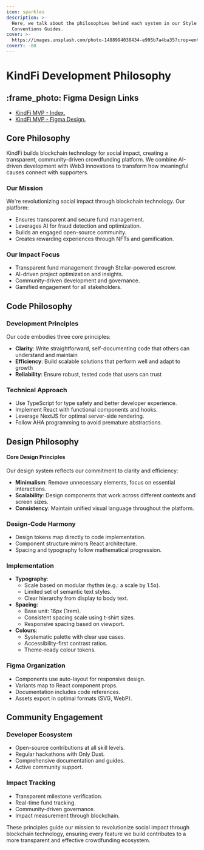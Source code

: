 ```yaml
---
icon: sparkles
description: >-
  Here, we talk about the philosophies behind each system in our Style and
  Conventions Guides.
cover: >-
  https://images.unsplash.com/photo-1488994038434-e995b7a4ba35?crop=entropy&cs=srgb&fm=jpg&ixid=M3wxOTcwMjR8MHwxfHNlYXJjaHwzfHxwaGlsb3NvcGh5fGVufDB8fHx8MTczNjg0NTAzMnww&ixlib=rb-4.0.3&q=85
coverY: -88
---
```


# KindFi Development Philosophy

## :frame\_photo: Figma Design Links

* [KindFi MVP - Index.](https://www.figma.com/design/N6eCxAkGM19hQUGBK9GBJa/KindFi-MVP?node-id=65-26)
* [KindFi MVP - Figma Design.](https://www.figma.com/design/N6eCxAkGM19hQUGBK9GBJa/KindFi-MVP?node-id=65-26\&viewport=454%252C490%252C0.04\&t=oBLcVopqbit3ZxxZ-0)

## Core Philosophy

KindFi builds blockchain technology for social impact, creating a transparent, community-driven crowdfunding platform. We combine AI-driven development with Web3 innovations to transform how meaningful causes connect with supporters.

### Our Mission

We're revolutionizing social impact through blockchain technology. Our platform:

* Ensures transparent and secure fund management.
* Leverages AI for fraud detection and optimization.
* Builds an engaged open-source community.
* Creates rewarding experiences through NFTs and gamification.

### Our Impact Focus

* Transparent fund management through Stellar-powered escrow.
* AI-driven project optimization and insights.
* Community-driven development and governance.
* Gamified engagement for all stakeholders.

## Code Philosophy

### Development Principles

Our code embodies three core principles:

* **Clarity**: Write straightforward, self-documenting code that others can understand and maintain
* **Efficiency**: Build scalable solutions that perform well and adapt to growth
* **Reliability**: Ensure robust, tested code that users can trust

### Technical Approach

* Use TypeScript for type safety and better developer experience.
* Implement React with functional components and hooks.
* Leverage NextJS for optimal server-side rendering.
* Follow AHA programming to avoid premature abstractions.

## Design Philosophy

#### Core Design Principles

Our design system reflects our commitment to clarity and efficiency:

* **Minimalism**: Remove unnecessary elements, focus on essential interactions.
* **Scalability**: Design components that work across different contexts and screen sizes.
* **Consistency**: Maintain unified visual language throughout the platform.

### Design-Code Harmony

* Design tokens map directly to code implementation.
* Component structure mirrors React architecture.
* Spacing and typography follow mathematical progression.

### Implementation

* **Typography**:
  * Scale based on modular rhythm (e.g.: a scale by 1.5x).
  * Limited set of semantic text styles.
  * Clear hierarchy from display to body text.
* **Spacing**:
  * Base unit: 16px (1rem).
  * Consistent spacing scale using t-shirt sizes.
  * Responsive spacing based on viewport.
* **Colours**:
  * Systematic palette with clear use cases.
  * Accessibility-first contrast ratios.
  * Theme-ready colour tokens.

### Figma Organization

* Components use auto-layout for responsive design.
* Variants map to React component props.
* Documentation includes code references.
* Assets export in optimal formats (SVG, WebP).

## Community Engagement

### Developer Ecosystem

* Open-source contributions at all skill levels.
* Regular hackathons with Only Dust.
* Comprehensive documentation and guides.
* Active community support.

### Impact Tracking

* Transparent milestone verification.
* Real-time fund tracking.
* Community-driven governance.
* Impact measurement through blockchain.

These principles guide our mission to revolutionize social impact through blockchain technology, ensuring every feature we build contributes to a more transparent and effective crowdfunding ecosystem.
